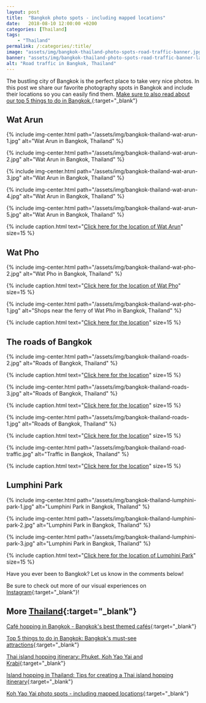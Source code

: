 ```yaml
---
layout: post
title:  "Bangkok photo spots - including mapped locations"
date:   2018-08-10 12:00:00 +0200
categories: [Thailand]
tags:
    - "Thailand"
permalink: /:categories/:title/
image: "assets/img/bangkok-thailand-photo-spots-road-traffic-banner.jpg"
banner: "assets/img/bangkok-thailand-photo-spots-road-traffic-banner-large.jpg"
alt: "Road traffic in Bangkok, Thailand"
---
```


The bustling city of Bangkok is the perfect place to take very nice photos. In this post we share our favorite photography spots in Bangkok and include their locations so you can easily find them. [Make sure to also read about our top 5 things to do in Bangkok.][top 5 bangkok]{:target="_blank"}

## Wat Arun

{% include img-center.html path="/assets/img/bangkok-thailand-wat-arun-1.jpg" alt="Wat Arun in Bangkok, Thailand" %}

{% include img-center.html path="/assets/img/bangkok-thailand-wat-arun-2.jpg" alt="Wat Arun in Bangkok, Thailand" %}

{% include img-center.html path="/assets/img/bangkok-thailand-wat-arun-3.jpg" alt="Wat Arun in Bangkok, Thailand" %}

{% include img-center.html path="/assets/img/bangkok-thailand-wat-arun-4.jpg" alt="Wat Arun in Bangkok, Thailand" %}

{% include img-center.html path="/assets/img/bangkok-thailand-wat-arun-5.jpg" alt="Wat Arun in Bangkok, Thailand" %}

{% include caption.html text="<a target='_blank' href='https://www.google.nl/maps/place/Wat+Arun,+Bangkok+Yai,+Bangkok+10600,+Thailand/@13.7420658,100.477232,15z/data=!3m1!4b1!4m5!3m4!1s0x30e29900caef320d:0x40100b25de28b80!8m2!3d13.7437024!4d100.4860282'>Click here for the location of Wat Arun</a>" size=15 %}

## Wat Pho

{% include img-center.html path="/assets/img/bangkok-thailand-wat-pho-2.jpg" alt="Wat Pho in Bangkok, Thailand" %}

{% include caption.html text="<a target='_blank' href='https://www.google.nl/maps/place/Wat+Phra+Chetuphon+Vimolmangklararm+Rajwaramahaviharn/@13.7465067,100.4903943,17z/data=!3m1!4b1!4m5!3m4!1s0x30e299057145cc81:0x7df49a08f511c22e!8m2!3d13.7465067!4d100.4925884'>Click here for the location of Wat Pho</a>" size=15 %}

{% include img-center.html path="/assets/img/bangkok-thailand-wat-pho-1.jpg" alt="Shops near the ferry of Wat Pho in Bangkok, Thailand" %}

{% include caption.html text="<a target='_blank' href='https://goo.gl/maps/8yuZBHfBdXT2'>Click here for the location</a>" size=15 %}

## The roads of Bangkok

{% include img-center.html path="/assets/img/bangkok-thailand-roads-2.jpg" alt="Roads of Bangkok, Thailand" %}

{% include caption.html text="<a target='_blank' href='https://goo.gl/maps/a72qTLXAzG82'>Click here for the location</a>" size=15 %}

{% include img-center.html path="/assets/img/bangkok-thailand-roads-3.jpg" alt="Roads of Bangkok, Thailand" %}

{% include caption.html text="<a target='_blank' href='https://goo.gl/maps/atsXAma4EnR2'>Click here for the location</a>" size=15 %}

{% include img-center.html path="/assets/img/bangkok-thailand-roads-1.jpg" alt="Roads of Bangkok, Thailand" %}

{% include caption.html text="<a target='_blank' href='https://www.google.com/maps?cid=13309857146310969214&hl=nl&gl=nl&shorturl=1'>Click here for the location</a>" size=15 %}

{% include img-center.html path="/assets/img/bangkok-thailand-road-traffic.jpg" alt="Traffic in Bangkok, Thailand" %}

{% include caption.html text="<a target='_blank' href='https://www.google.com/maps?q=Henri+Dunant+Rd,+Khwaeng+Pathum+Wan,+Khet+Pathum+Wan,+Krung+Thep+Maha+Nakhon+10330,+Thailand&ftid=0x30e29ed41b4c81d3:0xe1e226dd9d937476&hl=nl&gl=nl&shorturl=1'>Click here for the location</a>" size=15 %}

## Lumphini Park

{% include img-center.html path="/assets/img/bangkok-thailand-lumphini-park-1.jpg" alt="Lumphini Park in Bangkok, Thailand" %}

{% include img-center.html path="/assets/img/bangkok-thailand-lumphini-park-2.jpg" alt="Lumphini Park in Bangkok, Thailand" %}

{% include img-center.html path="/assets/img/bangkok-thailand-lumphini-park-3.jpg" alt="Lumphini Park in Bangkok, Thailand" %}

{% include caption.html text="<a target='_blank' href='https://www.google.nl/maps/place/Lumphini+Park/@13.7314058,100.5392455,17z/data=!3m1!4b1!4m5!3m4!1s0x30e29f26ed4bb01b:0xac01b20801f96936!8m2!3d13.7314058!4d100.5414396'>Click here for the location of Lumphini Park</a>" size=15 %}

Have you ever been to Bangkok? Let us know in the comments below!

Be sure to check out more of our visual experiences on [Instagram][instagram]{:target="_blank"}!

## More [Thailand][thailand]{:target="_blank"}

[Café hopping in Bangkok - Bangkok's best themed cafés][themed cafes bangkok]{:target="_blank"}

[Top 5 things to do in Bangkok: Bangkok's must-see attractions][top 5 bangkok]{:target="_blank"}

[Thai island hopping itinerary: Phuket, Koh Yao Yai and Krabi][thai islands itinerary]{:target="_blank"}

[Island hopping in Thailand: Tips for creating a Thai island hopping itinerary][island hopping tips]{:target="_blank"}

[Koh Yao Yai photo spots - including mapped locations][koh yao yai photo spots]{:target="_blank"}

[thai islands itinerary]: https://kipamojo.world/thailand/Thai-island-hopping-itinerary-Phuket-Koh-Yao-Yai-and-Krabi/
[island hopping tips]: https://kipamojo.world/thailand/Island-hopping-in-Thailand-Tips-for-creating-a-Thai-island-hopping-itinerary/
[koh yao yai photo spots]: https://kipamojo.world/thailand/Koh-Yoa-Yai-photo-spots/

[themed cafes bangkok]: https://kipamojo.world/thailand/Cafe-hopping-in-Bangkok-Bangkoks-best-themed-cafes/
[top 5 bangkok]: https://kipamojo.world/thailand/Top-5-things-to-do-in-Bangkok-Bangkoks-must-see-attractions/

[thailand]: https://kipamojo.world/tags.html#thailand
[instagram]: https://instagram.com/kipamojo
[blogpost]: https://kipamojo.world/2018/08/07/Top-5-things-to-do-in-Bangkok.html
